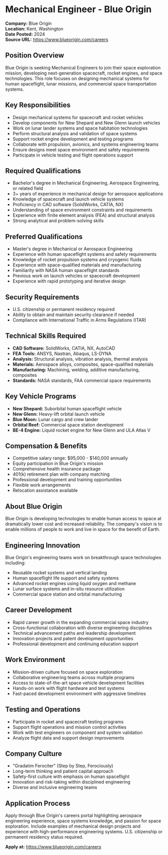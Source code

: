 # Mechanical Engineer - Blue Origin

**Company:** Blue Origin  
**Location:** Kent, Washington  
**Date Posted:** 2024  
**Source URL:** https://www.blueorigin.com/careers

## Position Overview

Blue Origin is seeking Mechanical Engineers to join their space exploration mission, developing next-generation spacecraft, rocket engines, and space technologies. This role focuses on designing mechanical systems for human spaceflight, lunar missions, and commercial space transportation systems.

## Key Responsibilities

- Design mechanical systems for spacecraft and rocket vehicles
- Develop components for New Shepard and New Glenn launch vehicles
- Work on lunar lander systems and space habitation technologies
- Perform structural analysis and validation of space systems
- Support rocket engine development and testing programs
- Collaborate with propulsion, avionics, and systems engineering teams
- Ensure designs meet space environment and safety requirements
- Participate in vehicle testing and flight operations support

## Required Qualifications

- Bachelor's degree in Mechanical Engineering, Aerospace Engineering, or related field
- 3+ years of experience in mechanical design for aerospace applications
- Knowledge of spacecraft and launch vehicle systems
- Proficiency in CAD software (SolidWorks, CATIA, NX)
- Understanding of space environment constraints and requirements
- Experience with finite element analysis (FEA) and structural analysis
- Strong analytical and problem-solving skills

## Preferred Qualifications

- Master's degree in Mechanical or Aerospace Engineering
- Experience with human spaceflight systems and safety requirements
- Knowledge of rocket propulsion systems and cryogenic fluids
- Experience with space-qualified materials and manufacturing
- Familiarity with NASA human spaceflight standards
- Previous work on launch vehicles or spacecraft development
- Experience with rapid prototyping and iterative design

## Security Requirements

- U.S. citizenship or permanent residency required
- Ability to obtain and maintain security clearance if needed
- Compliance with International Traffic in Arms Regulations (ITAR)

## Technical Skills Required

- **CAD Software:** SolidWorks, CATIA, NX, AutoCAD
- **FEA Tools:** ANSYS, Nastran, Abaqus, LS-DYNA
- **Analysis:** Structural analysis, vibration analysis, thermal analysis
- **Materials:** Aerospace alloys, composites, space-qualified materials
- **Manufacturing:** Machining, welding, additive manufacturing, composites
- **Standards:** NASA standards, FAA commercial space requirements

## Key Vehicle Programs

- **New Shepard:** Suborbital human spaceflight vehicle
- **New Glenn:** Heavy-lift orbital launch vehicle
- **Blue Moon:** Lunar cargo and crew lander
- **Orbital Reef:** Commercial space station development
- **BE-4 Engine:** Liquid rocket engine for New Glenn and ULA Atlas V

## Compensation & Benefits

- Competitive salary range: $95,000 - $140,000 annually
- Equity participation in Blue Origin's mission
- Comprehensive health insurance package
- 401(k) retirement plan with company matching
- Professional development and training opportunities
- Flexible work arrangements
- Relocation assistance available

## About Blue Origin

Blue Origin is developing technologies to enable human access to space at dramatically lower cost and increased reliability. The company's vision is to enable millions of people to work and live in space for the benefit of Earth.

## Engineering Innovation

Blue Origin's engineering teams work on breakthrough space technologies including:
- Reusable rocket systems and vertical landing
- Human spaceflight life support and safety systems
- Advanced rocket engines using liquid oxygen and methane
- Lunar surface systems and in-situ resource utilization
- Commercial space station and orbital manufacturing

## Career Development

- Rapid career growth in the expanding commercial space industry
- Cross-functional collaboration with diverse engineering disciplines
- Technical advancement paths and leadership development
- Innovation projects and patent development opportunities
- Professional development and continuing education support

## Work Environment

- Mission-driven culture focused on space exploration
- Collaborative engineering teams across multiple programs
- Access to state-of-the-art space vehicle development facilities
- Hands-on work with flight hardware and test systems
- Fast-paced development environment with aggressive timelines

## Testing and Operations

- Participate in rocket and spacecraft testing programs
- Support flight operations and mission control activities
- Work with test engineers on component and system validation
- Analyze flight data and support design improvements

## Company Culture

- "Gradatim Ferociter" (Step by Step, Ferociously)
- Long-term thinking and patient capital approach
- Safety-first culture with emphasis on human spaceflight
- Innovation and risk-taking within disciplined engineering
- Diverse and inclusive engineering teams

## Application Process

Apply through Blue Origin's careers portal highlighting aerospace engineering experience, space systems knowledge, and passion for space exploration. Include examples of mechanical design projects and experience with high-performance engineering systems. U.S. citizenship or permanent residency status required.

**Apply at:** https://www.blueorigin.com/careers